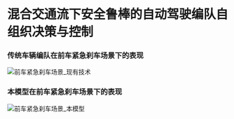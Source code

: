 # 混合交通流下安全鲁棒的自动驾驶编队自组织决策与控制

### 传统车辆编队在前车紧急刹车场景下的表现
![前车紧急刹车场景_现有技术](https://github.com/PerfectXu88/Safe-and-Robust-Self-Organising-Decision-Making-and-Control-for-Autonomous-Driving-Formations/assets/149748543/a04c5a9c-1f51-4f9d-9350-4c4809e3f9de)
### 本模型在前车紧急刹车场景下的表现
![前车紧急刹车场景_本模型](https://github.com/PerfectXu88/Safe-and-Robust-Self-Organising-Decision-Making-and-Control-for-Autonomous-Driving-Formations/assets/149748543/2efd9145-e683-484f-8a3d-28d940232115)
